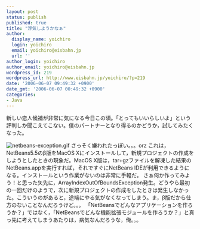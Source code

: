 ```yaml
---
layout: post
status: publish
published: true
title: "浮気しようかなぁ"
author:
  display_name: yoichiro
  login: yoichiro
  email: yoichiro@eisbahn.jp
  url: ''
author_login: yoichiro
author_email: yoichiro@eisbahn.jp
wordpress_id: 219
wordpress_url: http://www.eisbahn.jp/yoichiro/?p=219
date: '2006-06-07 09:49:32 +0900'
date_gmt: '2006-06-07 00:49:32 +0900'
categories:
- Java
---
```


新しい恋人候補が非常に気になる今日この頃。「とってもいいらしいよ」という評判しか聞こえてこない。僕のパートナーとなり得るのかどうか，試してみたくなった。

![netbeans-exception.gif](http://www.eisbahn.jp/yoichiro/images/netbeans-exception.gif)
さっそく嫌われたっぽい。。。orz
これは，NetBeans5.5のβ版をMacOS Xにインストールして，新規プロジェクトの作成をしようとしたときの現象だ。MacOS X版は，tar+gzファイルを解凍した結果のNetBeans.appを実行すれば，それですぐにNetBeans IDEが利用できるようになる。インストールという作業がないのは非常に手軽だ。
さぁ何か作ってみよう！と思った矢先に，ArrayIndexOutOfBoundsException発生。どうやら最初の一回だけのようで，次に新規プロジェクトの作成をしたときは発生しなかった。こういうのがあると，途端にやる気がなくなってしまう。ま，β版だから仕方のないことなんだろうけど。。。
「NetBeansでどんなアプリケーションを作ろうか？」ではなく，「NetBeansでどんな機能拡張モジュールを作ろうか？」と真っ先に考えてしまうあたりは，病気なんだろうな，俺。。。
